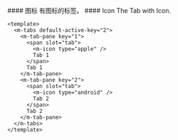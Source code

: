 <cn>
#### 图标
有图标的标签。
</cn>

<us>
#### Icon
The Tab with Icon.
</us>

```vue
<template>
  <m-tabs default-active-key="2">
    <m-tab-pane key="1">
      <span slot="tab">
        <m-icon type="apple" />
        Tab 1
      </span>
      Tab 1
    </m-tab-pane>
    <m-tab-pane key="2">
      <span slot="tab">
        <m-icon type="android" />
        Tab 2
      </span>
      Tab 2
    </m-tab-pane>
  </m-tabs>
</template>
```
